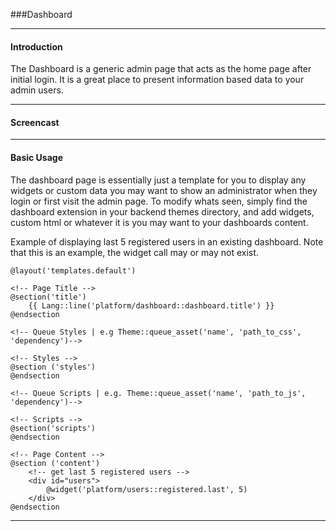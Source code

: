 ###Dashboard

----------

#### Introduction

The Dashboard is a generic admin page that acts as the home page after initial login. It is a great place to present information based data to your admin users.

-----------

#### Screencast

-----------

#### Basic Usage

The dashboard page is essentially just a template for you to display any widgets or custom data you may want to show an administrator when they login or first visit the admin page. To modify whats seen, simply find the dashboard extension in your backend themes directory, and add widgets, custom html or whatever it is you may want to your dashboards content.


Example of displaying last 5 registered users in an existing dashboard. Note that this is an example, the widget call may or may not exist.

	@layout('templates.default')

	<!-- Page Title -->
	@section('title')
		{{ Lang::line('platform/dashboard::dashboard.title') }}
	@endsection

	<!-- Queue Styles | e.g Theme::queue_asset('name', 'path_to_css', 'dependency')-->

	<!-- Styles -->
	@section ('styles')
	@endsection

	<!-- Queue Scripts | e.g. Theme::queue_asset('name', 'path_to_js', 'dependency')-->

	<!-- Scripts -->
	@section('scripts')
	@endsection

	<!-- Page Content -->
	@section ('content')
		<!-- get last 5 registered users -->
		<div id="users">
			@widget('platform/users::registered.last', 5)
		</div>
	@endsection


-----------